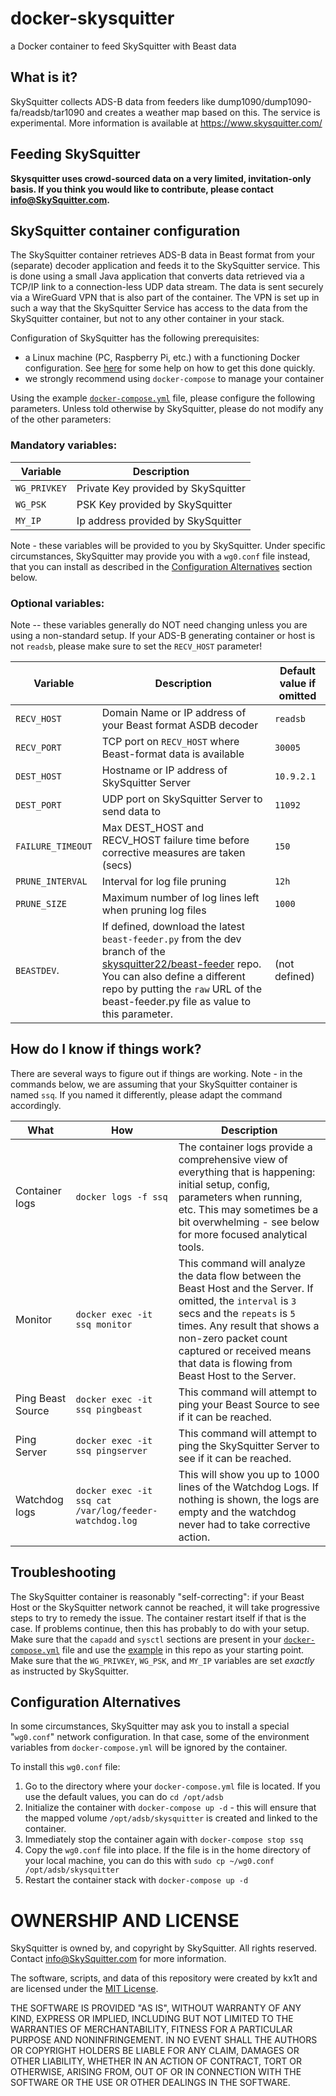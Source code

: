 # docker-skysquitter
 a Docker container to feed SkySquitter with Beast data

## What is it?
SkySquitter collects ADS-B data from feeders like dump1090/dump1090-fa/readsb/tar1090 and creates a weather map based on this. The service is experimental. More information is available at https://www.skysquitter.com/

## Feeding SkySquitter
**Skysquitter uses crowd-sourced data on a very limited, invitation-only basis. If you think you would like to contribute, please contact info@SkySquitter.com.**

## SkySquitter container configuration

The SkySquitter container retrieves ADS-B data in Beast format from your (separate) decoder application and feeds it to the SkySquitter service.
This is done using a small Java application that converts data retrieved via a TCP/IP link to a connection-less UDP data stream.
The data is sent securely via a WireGuard VPN that is also part of the container. The VPN is set up in such a way that the SkySquitter Service has access to the data from the SkySquitter container, but not to any other container in your stack.

Configuration of SkySquitter has the following prerequisites:
- a Linux machine (PC, Raspberry Pi, etc.) with a functioning Docker configuration. See [here](https://github/com/sdr-enthusiasts/docker-install) for some help on how to get this done quickly.
- we strongly recommend using `docker-compose` to manage your container

Using the example [`docker-compose.yml`](docker-compose.yml) file, please configure the following parameters. Unless told otherwise by SkySquitter, please do not modify any of the other parameters:

### Mandatory variables:
| Variable     | Description                                                 |
|--------------|-------------------------------------------------------------|
| `WG_PRIVKEY` | Private Key provided by SkySquitter                         |
| `WG_PSK`     | PSK Key provided by SkySquitter                             |
| `MY_IP`      | Ip address provided by SkySquitter                          |

Note - these variables will be provided to you by SkySquitter. Under specific circumstances, SkySquitter may provide you with a `wg0.conf` file instead,
that you can install as described in the [Configuration Alternatives](#configuration-alternatives) section below.

### Optional variables:
Note -- these variables generally do NOT need changing unless you are using a non-standard setup.
If your ADS-B generating container or host is not `readsb`, please make sure to set the `RECV_HOST` parameter!

| Variable          | Description                                                                         | Default value if omitted |
|-------------------|-------------------------------------------------------------------------------------|--------------------------|
| `RECV_HOST`       | Domain Name or IP address of your Beast format ASDB decoder                         | `readsb`                 |
| `RECV_PORT`       | TCP port on `RECV_HOST` where Beast-format data is available                        | `30005`                  |
| `DEST_HOST`       | Hostname or IP address of SkySquitter Server                                        | `10.9.2.1`               |
| `DEST_PORT`       | UDP port on SkySquitter Server to send data to                                      | `11092`                  |
| `FAILURE_TIMEOUT` | Max DEST_HOST and RECV_HOST failure time before corrective measures are taken (secs)| `150`                    |
| `PRUNE_INTERVAL`  | Interval for log file pruning                                                       | `12h`                    |
| `PRUNE_SIZE`      | Maximum number of log lines left when pruning log files                             | `1000`                   |
| `BEASTDEV`.       | If defined, download the latest `beast-feeder.py` from the dev branch of the [skysquitter22/beast-feeder](https://github.com/skysquitter22/beast-feeder) repo. You can also define a different repo by putting the `raw` URL of the beast-feeder.py file as value to this parameter. | (not defined) |

## How do I know if things work?
There are several ways to figure out if things are working.
Note - in the commands below, we are assuming that your SkySquitter container is named `ssq`. If you named it differently, please adapt the command accordingly.

| What              | How                                                    | Description                                                                                                                                                                                                                                                                        |
|-------------------|--------------------------------------------------------|------------------------------------------------------------------------------------------------------------------------------------------------------------------------------------------------------------------------------------------------------------------------------------|
| Container logs    | `docker logs -f ssq`                                   | The container logs provide a comprehensive view of everything that is happening: initial setup, config, parameters when running, etc. This may sometimes be a bit overwhelming - see below for more focused analytical tools.                                                      |
| Monitor           | `docker exec -it ssq monitor`                          | This command will analyze the data flow between the Beast Host and the Server. If omitted, the `interval` is `3` secs and the `repeats` is `5` times. Any result that shows a non-zero packet count captured or received means that data is flowing from Beast Host to the Server. |
| Ping Beast Source | `docker exec -it ssq pingbeast`                        | This command will attempt to ping your Beast Source to see if it can be reached.                                                                                                                                                                                                   |
| Ping Server       | `docker exec -it ssq pingserver`                       | This command will attempt to ping the SkySquitter Server to see if it can be reached.                                                                                                                                                                                              |
| Watchdog logs     | `docker exec -it ssq cat /var/log/feeder-watchdog.log` | This will show you up to 1000 lines of the Watchdog Logs. If nothing is shown, the logs are empty and the watchdog never had to take corrective action.                                                                                                                            |

## Troubleshooting
The SkySquitter container is reasonably "self-correcting": if your Beast Host or the SkySquitter network cannot be reached, it will take progressive steps to try to remedy the issue.
The container restart itself if that is the case.
If problems continue, then this has probably to do with your setup. Make sure that the `capadd` and `sysctl` sections are present in your [`docker-compose.yml`](docker-compose.yml) file and use the [example](docker-compose.yml) in this repo as your starting point.
Make sure that the `WG_PRIVKEY`, `WG_PSK`, and `MY_IP` variables are set *exactly* as instructed by SkySquitter.

## Configuration Alternatives

In some circumstances, SkySquitter may ask you to install a special "`wg0.conf`" network configuration.
In that case, some of the environment variables from `docker-compose.yml` will be ignored by the container.

To install this `wg0.conf` file:
1. Go to the directory where your `docker-compose.yml` file is located. If you use the default values, you can do `cd /opt/adsb`
2. Initialize the container with `docker-compose up -d` - this will ensure that the mapped volume `/opt/adsb/skysquitter` is created and linked to the container.
3. Immediately stop the container again with `docker-compose stop ssq`
4. Copy the `wg0.conf` file into place. If the file is in the home directory of your local machine, you can do this with `sudo cp ~/wg0.conf /opt/adsb/skysquitter`
5. Restart the container stack with `docker-compose up -d`

# OWNERSHIP AND LICENSE
SkySquitter is owned by, and copyright by SkySquitter. All rights reserved.
Contact info@SkySquitter.com for more information.

The software, scripts, and data of this repository were created by kx1t and are licensed under the [MIT License](LICENSE).

THE SOFTWARE IS PROVIDED "AS IS", WITHOUT WARRANTY OF ANY KIND, EXPRESS OR IMPLIED, INCLUDING BUT NOT LIMITED TO THE WARRANTIES OF MERCHANTABILITY, FITNESS FOR A PARTICULAR PURPOSE AND NONINFRINGEMENT. IN NO EVENT SHALL THE AUTHORS OR COPYRIGHT HOLDERS BE LIABLE FOR ANY CLAIM, DAMAGES OR OTHER LIABILITY, WHETHER IN AN ACTION OF CONTRACT, TORT OR OTHERWISE, ARISING FROM, OUT OF OR IN CONNECTION WITH THE SOFTWARE OR THE USE OR OTHER DEALINGS IN THE SOFTWARE.
